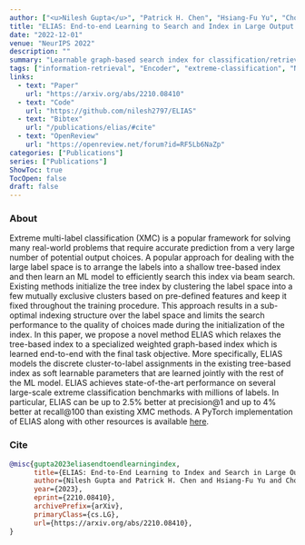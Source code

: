 ```yaml
---
author: ["<u>Nilesh Gupta</u>", "Patrick H. Chen", "Hsiang-Fu Yu", "Cho-Jui Hsieh", "Inderjit S. Dhillon"]
title: "ELIAS: End-to-end Learning to Search and Index in Large Output Spaces"
date: "2022-12-01"
venue: "NeurIPS 2022"
description: ""
summary: "Learnable graph-based search index for classification/retrieval in large output space, scalable to label space on a single A100 GPU, achieves SOTA on multiple large-scale extreme classification benchmarks"
tags: ["information-retrieval", "Encoder", "extreme-classification", "NeurIPS"]
links:
  - text: "Paper"
    url: "https://arxiv.org/abs/2210.08410"
  - text: "Code"
    url: "https://github.com/nilesh2797/ELIAS"
  - text: "Bibtex"
    url: "/publications/elias/#cite"
  - text: "OpenReview"
    url: "https://openreview.net/forum?id=RF5Lb6NaZp"
categories: ["Publications"]
series: ["Publications"]
ShowToc: true
TocOpen: false
draft: false
---
```


### About
Extreme multi-label classification (XMC) is a popular framework for solving many real-world problems that require accurate prediction from a very large number of potential output choices. A popular approach for dealing with the large label space is to arrange the labels into a shallow tree-based index and then learn an ML model to efficiently search this index via beam search. Existing methods initialize the tree index by clustering the label space into a few mutually exclusive clusters based on pre-defined features and keep it fixed throughout the training procedure. This approach results in a sub-optimal indexing structure over the label space and limits the search performance to the quality of choices made during the initialization of the index. In this paper, we propose a novel method ELIAS which relaxes the tree-based index to a specialized weighted graph-based index which is learned end-to-end with the final task objective. More specifically, ELIAS models the discrete cluster-to-label assignments in the existing tree-based index as soft learnable parameters that are learned jointly with the rest of the ML model. ELIAS achieves state-of-the-art performance on several large-scale extreme classification benchmarks with millions of labels. In particular, ELIAS can be up to 2.5% better at precision@1 and up to 4% better at recall@100 than existing XMC methods. A PyTorch implementation of ELIAS along with other resources is available [here](https://github.com/nilesh2797/ELIAS).

### Cite
```bib
@misc{gupta2023eliasendtoendlearningindex,
      title={ELIAS: End-to-End Learning to Index and Search in Large Output Spaces}, 
      author={Nilesh Gupta and Patrick H. Chen and Hsiang-Fu Yu and Cho-Jui Hsieh and Inderjit S Dhillon},
      year={2023},
      eprint={2210.08410},
      archivePrefix={arXiv},
      primaryClass={cs.LG},
      url={https://arxiv.org/abs/2210.08410}, 
}
```